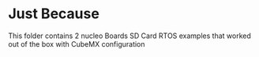 # Just Because

This folder contains 2 nucleo Boards SD Card RTOS examples that worked out of the box with CubeMX configuration
